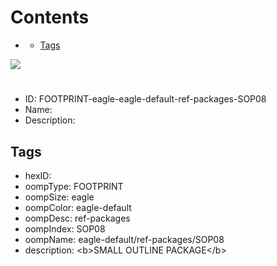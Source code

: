 



Contents
========

* [](#)
	* [Tags](#tags)
  
![][im]
# 

- ID: FOOTPRINT-eagle-eagle-default-ref-packages-SOP08
- Name: 
- Description: 

## Tags

- hexID: 
- oompType: FOOTPRINT
- oompSize: eagle
- oompColor: eagle-default
- oompDesc: ref-packages
- oompIndex: SOP08
- oompName: eagle-default/ref-packages/SOP08
- description: &lt;b&gt;SMALL OUTLINE PACKAGE&lt;/b&gt;



[im]: image.png
